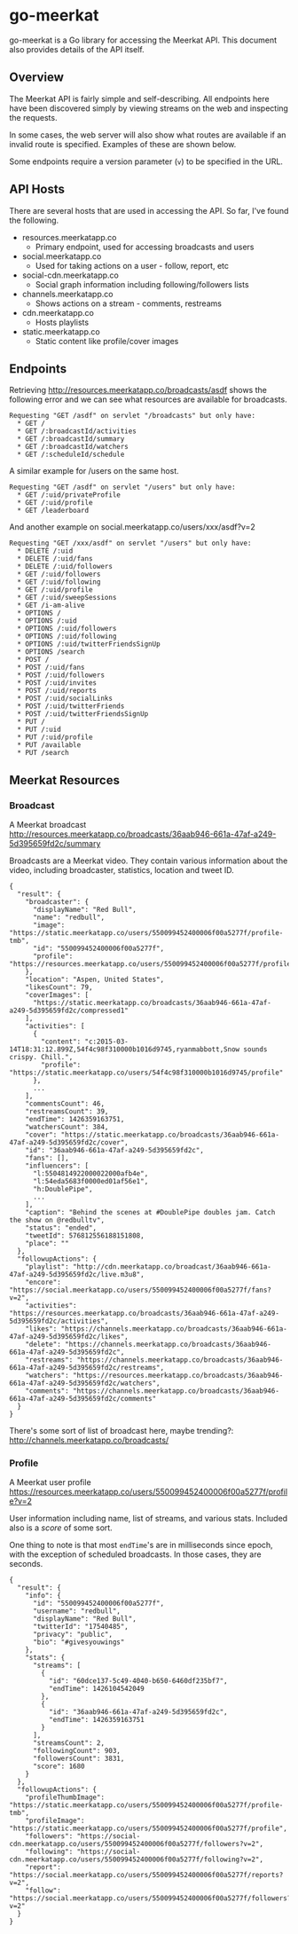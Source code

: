 go-meerkat
==========

go-meerkat is a Go library for accessing the Meerkat API. This document also
provides details of the API itself.

## Overview
The Meerkat API is fairly simple and self-describing. All endpoints here have
been discovered simply by viewing streams on the web and inspecting the requests.

In some cases, the web server will also show what routes are available if an 
invalid route is specified. Examples of these are shown below.

Some endpoints require a version parameter (`v`) to be specified in the URL.

## API Hosts
There are several hosts that are used in accessing the API. So far, I've found
the following.
  * resources.meerkatapp.co
    * Primary endpoint, used for accessing broadcasts and users
  * social.meerkatapp.co
    * Used for taking actions on a user - follow, report, etc
  * social-cdn.meerkatapp.co
    * Social graph information including following/followers lists
  * channels.meerkatapp.co
    * Shows actions on a stream - comments, restreams
  * cdn.meerkatapp.co
    * Hosts playlists
  * static.meerkatapp.co
    * Static content like profile/cover images

## Endpoints
Retrieving http://resources.meerkatapp.co/broadcasts/asdf shows the
following error and we can see what resources are available for broadcasts.

    Requesting "GET /asdf" on servlet "/broadcasts" but only have:
      * GET /
      * GET /:broadcastId/activities
      * GET /:broadcastId/summary
      * GET /:broadcastId/watchers
      * GET /:scheduleId/schedule

A similar example for /users on the same host.

    Requesting "GET /asdf" on servlet "/users" but only have:
      * GET /:uid/privateProfile
      * GET /:uid/profile
      * GET /leaderboard

And another example on social.meerkatapp.co/users/xxx/asdf?v=2

    Requesting "GET /xxx/asdf" on servlet "/users" but only have:
      * DELETE /:uid
      * DELETE /:uid/fans
      * DELETE /:uid/followers
      * GET /:uid/followers
      * GET /:uid/following
      * GET /:uid/profile
      * GET /:uid/sweepSessions
      * GET /i-am-alive
      * OPTIONS /
      * OPTIONS /:uid
      * OPTIONS /:uid/followers
      * OPTIONS /:uid/following
      * OPTIONS /:uid/twitterFriendsSignUp
      * OPTIONS /search
      * POST /
      * POST /:uid/fans
      * POST /:uid/followers
      * POST /:uid/invites
      * POST /:uid/reports
      * POST /:uid/socialLinks
      * POST /:uid/twitterFriends
      * POST /:uid/twitterFriendsSignUp
      * PUT /
      * PUT /:uid
      * PUT /:uid/profile
      * PUT /available
      * PUT /search

## Meerkat Resources

### Broadcast
A Meerkat broadcast http://resources.meerkatapp.co/broadcasts/36aab946-661a-47af-a249-5d395659fd2c/summary

Broadcasts are a Meerkat video. They contain various information about the 
video, including broadcaster, statistics, location and tweet ID.

    {
      "result": {
        "broadcaster": {
          "displayName": "Red Bull",
          "name": "redbull",
          "image": "https://static.meerkatapp.co/users/550099452400006f00a5277f/profile-tmb",
          "id": "550099452400006f00a5277f",
          "profile": "https://resources.meerkatapp.co/users/550099452400006f00a5277f/profile"
        },
        "location": "Aspen, United States",
        "likesCount": 79,
        "coverImages": [
          "https://static.meerkatapp.co/broadcasts/36aab946-661a-47af-a249-5d395659fd2c/compressed1"
        ],
        "activities": [
          {
            "content": "c:2015-03-14T18:31:12.899Z,54f4c98f310000b1016d9745,ryanmabbott,Snow sounds crispy. Chill.",
            "profile": "https://static.meerkatapp.co/users/54f4c98f310000b1016d9745/profile"
          },
          ...
        ],
        "commentsCount": 46,
        "restreamsCount": 39,
        "endTime": 1426359163751,
        "watchersCount": 384,
        "cover": "https://static.meerkatapp.co/broadcasts/36aab946-661a-47af-a249-5d395659fd2c/cover",
        "id": "36aab946-661a-47af-a249-5d395659fd2c",
        "fans": [],
        "influencers": [
          "l:5504814922000022000afb4e",
          "l:54eda5683f0000ed01af56e1",
          "h:DoublePipe",
          ...
        ],
        "caption": "Behind the scenes at #DoublePipe doubles jam. Catch the show on @redbulltv",
        "status": "ended",
        "tweetId": 576812556188151808,
        "place": ""
      },
      "followupActions": {
        "playlist": "http://cdn.meerkatapp.co/broadcast/36aab946-661a-47af-a249-5d395659fd2c/live.m3u8",
        "encore": "https://social.meerkatapp.co/users/550099452400006f00a5277f/fans?v=2",
        "activities": "https://resources.meerkatapp.co/broadcasts/36aab946-661a-47af-a249-5d395659fd2c/activities",
        "likes": "https://channels.meerkatapp.co/broadcasts/36aab946-661a-47af-a249-5d395659fd2c/likes",
        "delete": "https://channels.meerkatapp.co/broadcasts/36aab946-661a-47af-a249-5d395659fd2c",
        "restreams": "https://channels.meerkatapp.co/broadcasts/36aab946-661a-47af-a249-5d395659fd2c/restreams",
        "watchers": "https://resources.meerkatapp.co/broadcasts/36aab946-661a-47af-a249-5d395659fd2c/watchers",
        "comments": "https://channels.meerkatapp.co/broadcasts/36aab946-661a-47af-a249-5d395659fd2c/comments"
      }
    }

There's some sort of list of broadcast here, maybe trending?: http://channels.meerkatapp.co/broadcasts/

### Profile
A Meerkat user profile https://resources.meerkatapp.co/users/550099452400006f00a5277f/profile?v=2

User information including name, list of streams, and various stats.
Included also is a _score_ of some sort.

One thing to note is that most `endTime`'s are in milliseconds since epoch,
with the exception of scheduled broadcasts. In those cases, they are seconds.

    {
      "result": {
        "info": {
          "id": "550099452400006f00a5277f",
          "username": "redbull",
          "displayName": "Red Bull",
          "twitterId": "17540485",
          "privacy": "public",
          "bio": "#givesyouwings"
        },
        "stats": {
          "streams": [
            {
              "id": "60dce137-5c49-4040-b650-6460df235bf7",
              "endTime": 1426104542049
            },
            {
              "id": "36aab946-661a-47af-a249-5d395659fd2c",
              "endTime": 1426359163751
            }
          ],
          "streamsCount": 2,
          "followingCount": 903,
          "followersCount": 3831,
          "score": 1680
        }
      },
      "followupActions": {
        "profileThumbImage": "https://static.meerkatapp.co/users/550099452400006f00a5277f/profile-tmb",
        "profileImage": "https://static.meerkatapp.co/users/550099452400006f00a5277f/profile",
        "followers": "https://social-cdn.meerkatapp.co/users/550099452400006f00a5277f/followers?v=2",
        "following": "https://social-cdn.meerkatapp.co/users/550099452400006f00a5277f/following?v=2",
        "report": "https://social.meerkatapp.co/users/550099452400006f00a5277f/reports?v=2",
        "follow": "https://social.meerkatapp.co/users/550099452400006f00a5277f/followers?v=2"
      }
    }